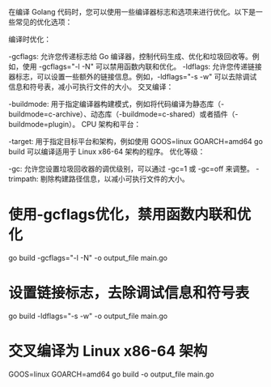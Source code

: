 
在编译 Golang 代码时，您可以使用一些编译器标志和选项来进行优化。以下是一些常见的优化选项：

编译时优化：

-gcflags: 允许您传递标志给 Go 编译器，控制代码生成、优化和垃圾回收等。例如，使用 -gcflags="-l -N" 可以禁用函数内联和优化。
-ldflags: 允许您传递链接器标志，可以设置一些额外的链接信息。例如，-ldflags="-s -w" 可以去除调试信息和符号表，减小可执行文件的大小。
交叉编译：

-buildmode: 用于指定编译器构建模式，例如将代码编译为静态库（-buildmode=c-archive）、动态库（-buildmode=c-shared）或者插件（-buildmode=plugin）。
CPU 架构和平台：

-target: 用于指定目标平台和架构，例如使用 GOOS=linux GOARCH=amd64 go build 可以编译适用于 Linux x86-64 架构的程序。
优化等级：

-gc: 允许您设置垃圾回收器的调优级别，可以通过 -gc=1 或 -gc=off 来调整。
-trimpath: 剔除构建路径信息，以减小可执行文件的大小。



# 使用-gcflags优化，禁用函数内联和优化
go build -gcflags="-l -N" -o output_file main.go

# 设置链接标志，去除调试信息和符号表
go build -ldflags="-s -w" -o output_file main.go

# 交叉编译为 Linux x86-64 架构
GOOS=linux GOARCH=amd64 go build -o output_file main.go
